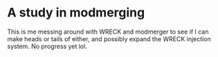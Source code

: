 # A study in modmerging

This is me messing around with WRECK and modmerger to see if I can make heads or tails of either, and possibly expand the WRECK injection system. No progress yet lol.